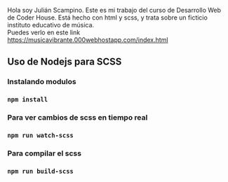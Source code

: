 Hola soy Julián Scampino. Este es mi trabajo del curso de Desarrollo Web de Coder House. Está hecho con html y scss, y trata sobre un ficticio instituto educativo de música.  
Puedes verlo en este link https://musicavibrante.000webhostapp.com/index.html  

## Uso de Nodejs para SCSS

### Instalando modulos

###  `npm install`

### Para ver cambios de scss en tiempo real

###  `npm run watch-scss`

### Para compilar el scss

###  `npm run build-scss`